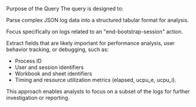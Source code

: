 Purpose of the Query
The query is designed to:

Parse complex JSON log data into a structured tabular format for analysis.

Focus specifically on logs related to an "end-bootstrap-session" action.

Extract fields that are likely important for performance analysis, user behavior tracking, or debugging, such as:
- Process ID
- User and session identifiers
- Workbook and sheet identifiers
- Timing and resource utilization metrics (elapsed, ucpu_e, ucpu_i).
  
This approach enables analysts to focus on a subset of the logs for further investigation or reporting.
